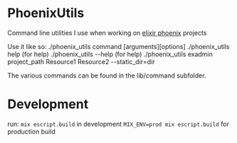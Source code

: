 # PhoenixUtils

Command line utilities I use when working on
[elixir phoenix](https://hexdocs.pm/phoenix/overview.html) projects

Use it like so:
./phoenix_utils command [arguments][options]
./phoenix_utils help (for help)
./phoenix_utils --help (for help)
./phoenix_utils exadmin project_path Resource1 Resource2 --static_dir=dir

The various commands can be found in the lib/command subfolder.

# Development

run:
`mix escript.build` in development
`MIX_ENV=prod mix escript.build` for production build
